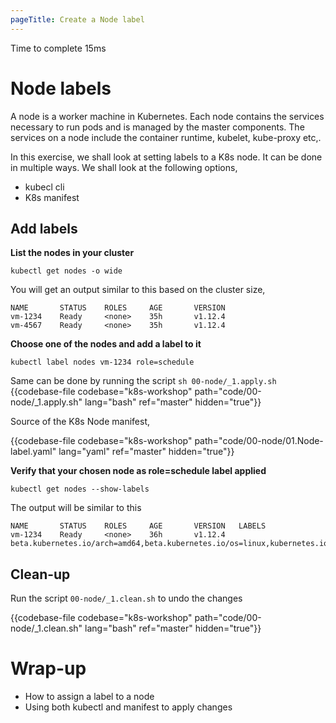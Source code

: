 ```yaml
---
pageTitle: Create a Node label
---
```


<md-icon class="fa fa-clock-o fa-lg" aria-hidden="true"></md-icon> Time to complete 15ms


# Node labels

<i class="fa fa-info-circle fa-lg" aria-hidden="true" style="color:dark-blue"></i>
A node is a worker machine in Kubernetes. Each node contains the services necessary to run pods and is managed by the master components. The services on a node include the container runtime, kubelet, kube-proxy etc,.

In this exercise, we shall look at setting labels to a K8s node. It can be done in multiple ways. We shall look at the following options,

<ul class="fa-ul">
  <li><i class="fa-li fa fa-square"></i>kubecl cli</li>
  <li><i class="fa-li fa fa-square"></i>K8s manifest</li>
</ul>


## <a name="add_label">Add labels</a>

**List the nodes in your cluster**

``` go-cli
kubectl get nodes -o wide
```

<i class="fa fa-spinner fa-pulse fa-fw"></i>
You will get an output similar to this based on the cluster size,

    NAME       STATUS    ROLES     AGE       VERSION
    vm-1234    Ready     <none>    35h       v1.12.4
    vm-4567    Ready     <none>    35h       v1.12.4

**Choose one of the nodes and add a label to it**

``` kubectl
kubectl label nodes vm-1234 role=schedule
```

<i class="fa fa-hand-o-right fa-lg" aria-hidden="true"></i> Same can be done by running the script <i class="fa fa-check-circle" aria-hidden="true" style="color:green"></i> `sh 00-node/_1.apply.sh`
{{codebase-file codebase="k8s-workshop" path="code/00-node/_1.apply.sh" lang="bash" ref="master" hidden="true"}}

Source of the K8s Node manifest,

{{codebase-file codebase="k8s-workshop" path="code/00-node/01.Node-label.yaml" lang="yaml" ref="master" hidden="true"}}

**Verify that your chosen node as role=schedule label applied**

    kubectl get nodes --show-labels

<i class="fa fa-spinner fa-pulse fa-fw"></i> The output will be similar to this

    NAME       STATUS    ROLES     AGE       VERSION   LABELS
    vm-1234    Ready     <none>    36h       v1.12.4   beta.kubernetes.io/arch=amd64,beta.kubernetes.io/os=linux,kubernetes.io/hostname=minikube,role=schedule

## Clean-up
Run the script <i class="fa fa-undo" aria-hidden="true" style="color:red"></i> `00-node/_1.clean.sh` to undo the changes

{{codebase-file codebase="k8s-workshop" path="code/00-node/_1.clean.sh" lang="bash" ref="master" hidden="true"}}

# Wrap-up
<ul class="fa-ul">
  <li><i class="fa-li fa fa-check-square"></i>How to assign a label to a node</li>
  <li><i class="fa-li fa fa-check-square"></i>Using both kubectl and manifest to apply changes</li>
</ul>

